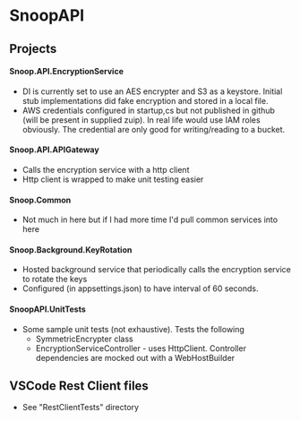 # SnoopAPI

## Projects

#### Snoop.API.EncryptionService
* DI is currently set to use an AES encrypter and S3 as a keystore. Initial stub implementations did fake encryption and stored in a local file.
* AWS credentials configured in startup,cs but not published in github (will be present in supplied zuip). In real life would use IAM roles obviously. The credential are only good for writing/reading to a bucket.

####  Snoop.API.APIGateway
* Calls the encryption service with a http client
* Http client is wrapped to make unit testing easier

####  Snoop.Common
* Not much in here but if I had more time I'd pull common services  into here

####  Snoop.Background.KeyRotation
* Hosted background service that periodically calls the encryption service to rotate the  keys
* Configured (in appsettings.json) to have interval of 60 seconds.

#### SnoopAPI.UnitTests
* Some sample unit tests (not exhaustive). Tests the following
	* SymmetricEncrypter class
	* EncryptionServiceController - uses HttpClient. Controller dependencies are mocked out with a WebHostBuilder

## VSCode Rest Client files
* See "RestClientTests" directory
